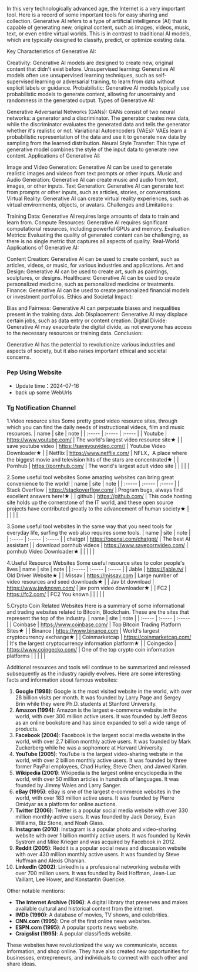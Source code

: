 In this very technologically advanced age, the Internet is a very important tool. Here is a record of some important tools for easy sharing and collection.
Generative AI refers to a type of artificial intelligence (AI) that is capable of generating new, original content, such as images, videos, music, text, or even entire virtual worlds. This is in contrast to traditional AI models, which are typically designed to classify, predict, or optimize existing data.

Key Characteristics of Generative AI:

Creativity: Generative AI models are designed to create new, original content that didn't exist before.
Unsupervised learning: Generative AI models often use unsupervised learning techniques, such as self-supervised learning or adversarial training, to learn from data without explicit labels or guidance.
Probabilistic: Generative AI models typically use probabilistic models to generate content, allowing for uncertainty and randomness in the generated output.
Types of Generative AI:

Generative Adversarial Networks (GANs): GANs consist of two neural networks: a generator and a discriminator. The generator creates new data, while the discriminator evaluates the generated data and tells the generator whether it's realistic or not.
Variational Autoencoders (VAEs): VAEs learn a probabilistic representation of the data and use it to generate new data by sampling from the learned distribution.
Neural Style Transfer: This type of generative model combines the style of the input data to generate new content.
Applications of Generative AI:

Image and Video Generation: Generative AI can be used to generate realistic images and videos from text prompts or other inputs.
Music and Audio Generation: Generative AI can create music and audio from text, images, or other inputs.
Text Generation: Generative AI can generate text from prompts or other inputs, such as articles, stories, or conversations.
Virtual Reality: Generative AI can create virtual reality experiences, such as virtual environments, objects, or avatars.
Challenges and Limitations:

Training Data: Generative AI requires large amounts of data to train and learn from.
Compute Resources: Generative AI requires significant computational resources, including powerful GPUs and memory.
Evaluation Metrics: Evaluating the quality of generated content can be challenging, as there is no single metric that captures all aspects of quality.
Real-World Applications of Generative AI:

Content Creation: Generative AI can be used to create content, such as articles, videos, or music, for various industries and applications.
Art and Design: Generative AI can be used to create art, such as paintings, sculptures, or designs.
Healthcare: Generative AI can be used to create personalized medicine, such as personalized medicine or treatments.
Finance: Generative AI can be used to create personalized financial models or investment portfolios.
Ethics and Societal Impact:

Bias and Fairness: Generative AI can perpetuate biases and inequalities present in the training data.
Job Displacement: Generative AI may displace certain jobs, such as data entry or content creation.
Digital Divide: Generative AI may exacerbate the digital divide, as not everyone has access to the necessary resources or training data.
Conclusion:

Generative AI has the potential to revolutionize various industries and aspects of society, but it also raises important ethical and societal concerns.
### Pep Using Website
* Update time：2024-07-16
* back up some WebUrls
### Tg Notification Channel
1.Video resource sites
Some pretty good video resource sites, through which you can find the daily needs of instructional videos, film and music resources.
| name | site | note |
| :----- | :----- | :----- |
| Youtube | https://www.youtube.com/ |  The world's largest video resource site★ |
| save youtube video | https://saveyouvideo.com// |  Youtube Video Downloader★ |
| Netflix |   https://www.netflix.com/ |   NFLX，A place where the biggest movie and television hits of the stars are concentrated★ | 
| Pornhub |   https://pornhub.com/  | The world's largest adult video site  | 
| | | |

2.Some useful tool websites
Some amazing websites can bring great convenience to the world!
| name | site | note |
| :----- | :----- | :----- |
| Stack Overflow | https://stackoverflow.com/ |  Program bugs, always find excellent answers here!★ |
| github |   https://github.com/ |   This code hosting site holds up the cornerstone of the IT world, and these open source projects have contributed greatly to the advancement of human society★ | 
| | | |

3.Some useful tool websites
In the same way that you need tools for everyday life, surfing the web also requires some tools.
| name | site | note |
| :----- | :----- | :----- |
| chatgpt |  https://openai.com/chatgpt/  | The best AI assistant  | 
| download pornhub videos |   https://www.savepornvideo.com/ |   pornhub Video Downloader★ | 
| | | |

4.Useful Resource Websites
Some useful resource sites to color people's lives
| name | site | note |
| :----- | :----- | :----- |
| Jable | https://jable.tv/ |  Old Driver Website★ |
| Missav |   https://missav.com |   Large number of video resources and seed downloads★ | 
| Jav bt download |  https://www.javknown.com/ | jav porn video downloader★  | 
| FC2 | https://fc2.com/ | FC2 You known |
| | | |

5.Crypto Coin Related Websites
Here is a summary of some informational and trading websites related to Bitcoin, Blockchain. These are the sites that represent the top of the industry.
| name | site | note |
| :----- | :----- | :----- |
| Coinbase | https://www.coinbase.com/ |  Top Bitcoin Trading Platform Sites★ |
| Binance |   https://www.binance.com |   World's largest cryptocurrency exchange★ | 
| Coinmarketcap |  https://coinmarketcap.com/ | It's the largest cryptocurrency information platform★  | 
| Coingecko | https://www.coingecko.com/ | One of the top crypto coin information platforms |
| | | |

Additional resources and tools will continue to be summarized and released subsequently as the industry rapidly evolves.
Here are some interesting facts and information about famous websites:

1. **Google (1998)**: Google is the most visited website in the world, with over 28 billion visits per month. It was founded by Larry Page and Sergey Brin while they were Ph.D. students at Stanford University.
2. **Amazon (1994)**: Amazon is the largest e-commerce website in the world, with over 300 million active users. It was founded by Jeff Bezos as an online bookstore and has since expanded to sell a wide range of products.
3. **Facebook (2004)**: Facebook is the largest social media website in the world, with over 2.7 billion monthly active users. It was founded by Mark Zuckerberg while he was a sophomore at Harvard University.
4. **YouTube (2005)**: YouTube is the largest video-sharing website in the world, with over 2 billion monthly active users. It was founded by three former PayPal employees, Chad Hurley, Steve Chen, and Jawed Karim.
5. **Wikipedia (2001)**: Wikipedia is the largest online encyclopedia in the world, with over 50 million articles in hundreds of languages. It was founded by Jimmy Wales and Larry Sanger.
6. **eBay (1995)**: eBay is one of the largest e-commerce websites in the world, with over 183 million active users. It was founded by Pierre Omidyar as a platform for online auctions.
7. **Twitter (2006)**: Twitter is a popular social media website with over 330 million monthly active users. It was founded by Jack Dorsey, Evan Williams, Biz Stone, and Noah Glass.
8. **Instagram (2010)**: Instagram is a popular photo and video-sharing website with over 1 billion monthly active users. It was founded by Kevin Systrom and Mike Krieger and was acquired by Facebook in 2012.
9. **Reddit (2005)**: Reddit is a popular social news and discussion website with over 430 million monthly active users. It was founded by Steve Huffman and Alexis Ohanian.
10. **LinkedIn (2002)**: LinkedIn is a professional networking website with over 700 million users. It was founded by Reid Hoffman, Jean-Luc Vaillant, Lee Hower, and Konstantin Guericke.

Other notable mentions:

* **The Internet Archive (1996)**: A digital library that preserves and makes available cultural and historical content from the internet.
* **IMDb (1990)**: A database of movies, TV shows, and celebrities.
* **CNN.com (1995)**: One of the first online news websites.
* **ESPN.com (1995)**: A popular sports news website.
* **Craigslist (1995)**: A popular classifieds website.

These websites have revolutionized the way we communicate, access information, and shop online. They have also created new opportunities for businesses, entrepreneurs, and individuals to connect with each other and share ideas.
